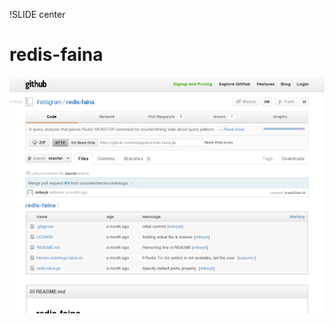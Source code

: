 !SLIDE center
# redis-faina #

[ ![redis-faina](18.redis-faina.png) ](https://github.com/Instagram/redis-faina)
